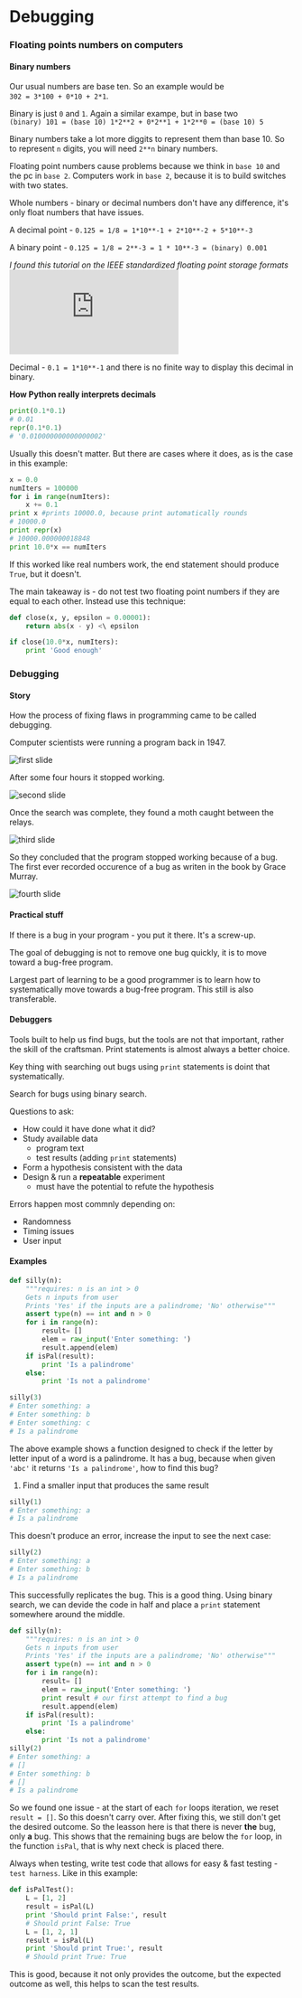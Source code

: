 Debugging
=========

### Floating points numbers on computers

#### Binary numbers

Our usual numbers are base ten. So an example would be  
`302 = 3*100 + 0*10 + 2*1`.

Binary is just `0` and `1`. Again a similar exampe, but in base two  
`(binary) 101 = (base 10) 1*2**2 + 0*2**1 + 1*2**0 = (base 10) 5`

Binary numbers take a lot more diggits to represent them than base 10. So to represent `n` digits, you will need `2**n` binary numbers.

Floating point numbers cause problems because we think in `base 10` and the pc in `base 2`. Computers work in `base 2`, because it is to build switches with two states.

Whole numbers - binary or decimal numbers don't have any difference, it's only float numbers that have issues.

A decimal point - `0.125 = 1/8 = 1*10**-1 + 2*10**-2 + 5*10**-3`

A binary point - `0.125 = 1/8 = 2**-3 = 1 * 10**-3 = (binary) 0.001`

*I found this tutorial on the IEEE standardized floating point storage formats*  
![IEEE floating point](http://kipirvine.com/asm/workbook/floating_tut.htm)

Decimal - `0.1 = 1*10**-1` and there is no finite way to display this decimal in binary.

**How Python really interprets decimals**

```Python
print(0.1*0.1)
# 0.01
repr(0.1*0.1)
# '0.010000000000000002'
```

Usually this doesn't matter. But there are cases where it does, as is the case in this example:

```Python
x = 0.0
numIters = 100000
for i in range(numIters):
    x += 0.1
print x #prints 10000.0, because print automatically rounds
# 10000.0
print repr(x)
# 10000.000000018848
print 10.0*x == numIters
```

If this worked like real numbers work, the end statement should produce `True`, but it doesn't.

The main takeaway is - do not test two floating point numbers if they are equal to each other. Instead use this technique:

```Python
def close(x, y, epsilon = 0.00001):
    return abs(x - y) <\ epsilon

if close(10.0*x, numIters):
    print 'Good enough'
```

### Debugging

#### Story

How the process of fixing flaws in programming came to be called debugging.

Computer scientists were running a program back in 1947.

![first slide](http://dl.dropbox.com/u/31042440/a-bug-1947.png)

After some four hours it stopped working.

![second slide](http://dl.dropbox.com/u/31042440/the-mark-II.png)

Once the search was complete, they found a moth caught between the relays.

![third slide](http://dl.dropbox.com/u/31042440/a-bug.png)

So they concluded that the program stopped working because of a bug. The first ever recorded occurence of a bug as writen in the book by Grace Murray.

![fourth slide](http://dl.dropbox.com/u/31042440/grace-murray-hopper.png)

#### Practical stuff

If there is a bug in your program - you put it there. It's a screw-up.

The goal of debugging is not to remove one bug quickly, it is to move toward a bug-free program.

Largest part of learning to be a good programmer is to learn how to systematically move towards a bug-free program. This still is also transferable.

#### Debuggers

Tools built to help us find bugs, but the tools are not that important, rather the skill of the craftsman. Print statements is almost always a better choice.

Key thing with searching out bugs using `print` statements is doint that systematically.

Search for bugs using binary search.

Questions to ask:

* How could it have done what it did?
* Study available data
    - program text
    - test results (adding `print` statements)
* Form a hypothesis consistent with the data
* Design & run a **repeatable** experiment
    - must have the potential to refute the hypothesis

Errors happen most commnly depending on:

* Randomness
* Timing issues
* User input

#### Examples

```Python
def silly(n):
    """requires: n is an int > 0
    Gets n inputs from user
    Prints 'Yes' if the inputs are a palindrome; 'No' otherwise"""
    assert type(n) == int and n > 0
    for i in range(n):
        result= []
        elem = raw_input('Enter something: ')
        result.append(elem)
    if isPal(result):
        print 'Is a palindrome'
    else:
        print 'Is not a palindrome'

silly(3)
# Enter something: a
# Enter something: b
# Enter something: c
# Is a palindrome
```

The above example shows a function designed to check if the letter by letter input of a word is a palindrome. It has a bug, because when given `'abc'` it returns `'Is a palindrome'`, how to find this bug?

1. Find a smaller input that produces the same result

```Python
silly(1)
# Enter something: a
# Is a palindrome
```

This doesn't produce an error, increase the input to see the next case:

```Python
silly(2)
# Enter something: a
# Enter something: b
# Is a palindrome
```

This successfully replicates the bug. This is a good thing. Using binary search, we can devide the code in half and place a `print` statement somewhere around the middle.

```Python
def silly(n):
    """requires: n is an int > 0
    Gets n inputs from user
    Prints 'Yes' if the inputs are a palindrome; 'No' otherwise"""
    assert type(n) == int and n > 0
    for i in range(n):
        result= []
        elem = raw_input('Enter something: ')
        print result # our first attempt to find a bug
        result.append(elem)
    if isPal(result):
        print 'Is a palindrome'
    else:
        print 'Is not a palindrome'
silly(2)
# Enter something: a
# []
# Enter something: b
# []
# Is a palindrome
```

So we found one issue - at the start of each `for` loops iteration, we reset `result = []`. So this doesn't carry over. After fixing this, we still don't get the desired outcome. So the leasson here is that there is never **the** bug, only **a** bug. This shows that the remaining bugs are below the `for` loop, in the function `isPal`, that is why next check is placed there.

Always when testing, write test code that allows for easy & fast testing - `test harness`. Like in this example:

```Python
def isPalTest():
    L = [1, 2]
    result = isPal(L)
    print 'Should print False:', result
    # Should print False: True
    L = [1, 2, 1]
    result = isPal(L)
    print 'Should print True:', result
    # Should print True: True
```

This is good, because it not only provides the outcome, but the expected outcome as well, this helps to scan the test results.
